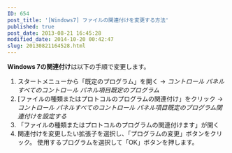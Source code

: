 ```yaml
---
ID: 654
post_title: '[Windows7] ファイルの関連付けを変更する方法'
published: true
post_date: 2013-08-21 16:45:28
modified_date: 2014-10-20 00:42:47
slug: 20130821164528.html
---
```

<strong>Windows 7の関連付け</strong>は以下の手順で変更します。
<!--more-->
<ol>
<li>スタートメニューから「既定のプログラム」を開く
→ <em>コントロール パネルすべてのコントロール パネル項目既定のプログラム</em></li>
<li>[ファイルの種類またはプロトコルのプログラムの関連付け」をクリック
→ <em>コントロール パネルすべてのコントロール パネル項目既定のプログラム関連付けを設定する</em></li></li>
<li>「ファイルの種類またはプロトコルのプログラムの関連付けます」が開く</li>
<li>関連付けを変更したい拡張子を選択し、「プログラムの変更」ボタンをクリック。
使用するプログラムを選択して「OK」ボタンを押します。 </li>
</ol>